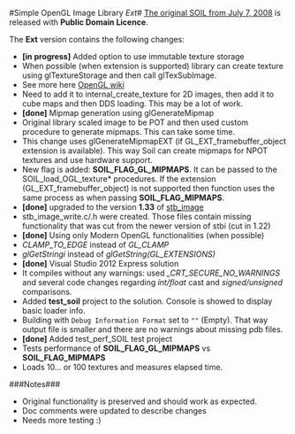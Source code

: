 #Simple OpenGL Image Library *Ext*#
[The original SOIL from July 7, 2008](http://www.lonesock.net/soil.html) is released with **Public Domain Licence**.

The **Ext** version contains the following changes:

* **[in progress]** Added option to use immutable texture storage
 * When possible (when extension is supported) library can create texture using glTextureStorage and then call glTexSubImage.
 * See more here [OpenGL wiki](http://www.opengl.org/wiki/Texture_Storage)
 * Need to add it to internal\_create\_texture for 2D images, then add it to cube maps and then DDS loading. This may be a lot of work.
* **[done]** Mipmap generation using glGenerateMipmap
 * Original library scaled image to be POT and then used custom procedure to generate mipmaps. This can take some time.
 * This change uses glGenerateMipmapEXT (if GL\_EXT\_framebuffer\_object extension is available). This way Soil can create mipmaps for NPOT textures and use hardware support.
 * New flag is added: **SOIL\_FLAG\_GL\_MIPMAPS**. It can be passed to the SOIL\_load_OGL\_texture\* procedures. If the extension (GL\_EXT\_framebuffer\_object) is not supported then function uses the same process as when passing **SOIL\_FLAG\_MIPMAPS**.
* **[done]** upgraded to the version **1.33** of [stb_image](http://www.nothings.org/stb_image.c)
 * stb_image_write.c/.h were created. Those files contain missing functionality that was cut from the newer version of stbi (cut in 1.22)  
* **[done]** Using only Modern OpenGL functionalities (when possible)
 * *CLAMP\_TO\_EDGE* instead of *GL\_CLAMP*
 *  *glGetStringi* instead of *glGetString(GL\_EXTENSIONS)* 
* **[done]** Visual Studio 2012 Express solution
 * It compiles without any warnings: used *\_CRT\_SECURE\_NO\_WARNINGS* and several code changes regarding *int/float* cast and *signed/unsigned* comparisons.
 * Added **test_soil** project to the solution. Console is showed to display basic loader info.
 * Building with `Debug Information Format` set to `""` (Empty). That way output file is smaller and there are no warnings about missing pdb files.
* **[done]** Added test\_perf\_SOIL test project
 * Tests performance of **SOIL\_FLAG\_GL\_MIPMAPS** vs **SOIL\_FLAG\_MIPMAPS**
 * Loads 10... or 100 textures and measures elapsed time.

###Notes###
* Original functionality is preserved and should work as expected.
* Doc comments were updated to describe changes
* Needs more testing :)
